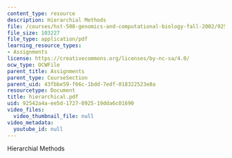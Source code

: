 ```yaml
---
content_type: resource
description: Hierarchial Methods
file: /courses/hst-508-genomics-and-computational-biology-fall-2002/92542a4aee5d1727092519dda6c01690_hierarchical.pdf
file_size: 103227
file_type: application/pdf
learning_resource_types:
- Assignments
license: https://creativecommons.org/licenses/by-nc-sa/4.0/
ocw_type: OCWFile
parent_title: Assignments
parent_type: CourseSection
parent_uid: 43fbbe59-f66c-1bdd-7edf-018322523e8a
resourcetype: Document
title: hierarchical.pdf
uid: 92542a4a-ee5d-1727-0925-19dda6c01690
video_files:
  video_thumbnail_file: null
video_metadata:
  youtube_id: null
---
```

Hierarchial Methods